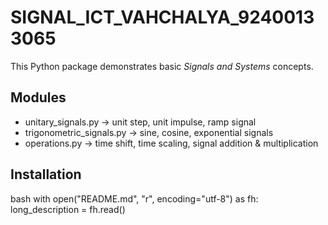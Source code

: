 # SIGNAL_ICT_VAHCHALYA_92400133065

This Python package demonstrates basic *Signals and Systems* concepts.

## Modules
- unitary_signals.py → unit step, unit impulse, ramp signal
- trigonometric_signals.py → sine, cosine, exponential signals
- operations.py → time shift, time scaling, signal addition & multiplication

## Installation
bash
with open("README.md", "r", encoding="utf-8") as fh:
    long_description = fh.read()